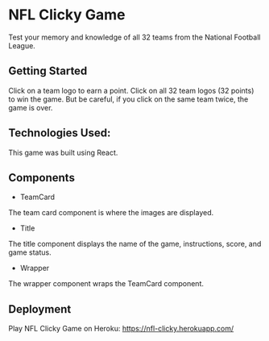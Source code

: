 # NFL Clicky Game

Test your memory and knowledge of all 32 teams from the National Football League.

## Getting Started

Click on a team logo to earn a point. Click on all 32 team logos (32 points) to win the game. But be careful, if you click on the same team twice, the game is over.

## Technologies Used:

This game was built using React.

## Components

* TeamCard

The team card component is where the images are displayed.

* Title

The title component displays the name of the game, instructions, score, and game status.

* Wrapper

The wrapper component wraps the TeamCard component.

## Deployment

Play NFL Clicky Game on Heroku: https://nfl-clicky.herokuapp.com/